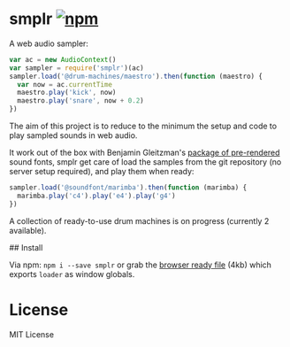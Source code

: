 # smplr [![npm](https://img.shields.io/npm/v/smplr.svg)](https://www.npmjs.com/package/smplr)


A web audio sampler:

```js
var ac = new AudioContext()
var sampler = require('smplr')(ac)
sampler.load('@drum-machines/maestro').then(function (maestro) {
  var now = ac.currentTime
  maestro.play('kick', now)
  maestro.play('snare', now + 0.2)
})
```

The aim of this project is to reduce to the minimum the setup and code to play sampled sounds in web audio.

It work out of the box with Benjamin Gleitzman's [package of pre-rendered](https://github.com/gleitz/midi-js-soundfonts) sound fonts, smplr get care of load the samples from the git repository (no server setup required), and play them when ready:

```js
sampler.load('@soundfont/marimba').then(function (marimba) {
  marimba.play('c4').play('e4').play('g4')
})
```

A collection of ready-to-use drum machines is on progress (currently 2 available).


## Install

Via npm: `npm i --save smplr` or grab the [browser ready file](https://raw.githubusercontent.com/danigb/smplr/master/packages/smplr/dist/smplr.min.js) (4kb) which exports `loader` as window globals.

# License

MIT License
